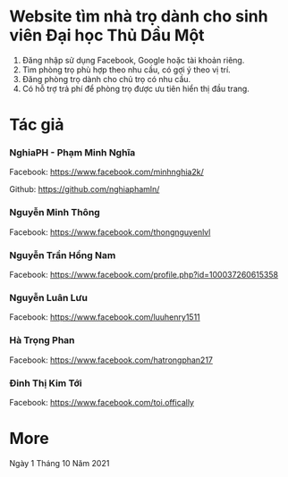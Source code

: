 # Website tìm nhà trọ dành cho sinh viên Đại học Thủ Dầu Một
1. Đăng nhập sử dụng Facebook, Google hoặc tài khoản riêng.
2. Tìm phòng trọ phù hợp theo nhu cầu, có gợi ý theo vị trí.
3. Đăng phòng trọ dành cho chủ trọ có nhu cầu.
4. Có hỗ trợ trả phí để phòng trọ được ưu tiên hiển thị đầu trang.

# Tác giả
### NghiaPH - Phạm Minh Nghĩa

Facebook: https://www.facebook.com/minhnghia2k/

Github: https://github.com/nghiaphamln/

### Nguyễn Minh Thông

Facebook: https://www.facebook.com/thongnguyenlvl

### Nguyễn Trần Hồng Nam

Facebook: https://www.facebook.com/profile.php?id=100037260615358

### Nguyễn Luân Lưu

Facebook: https://www.facebook.com/luuhenry1511

### Hà Trọng Phan

Facebook: https://www.facebook.com/hatrongphan217

### Đinh Thị Kim Tới

Facebook: https://www.facebook.com/toi.offically



# More
Ngày 1 Tháng 10 Năm 2021